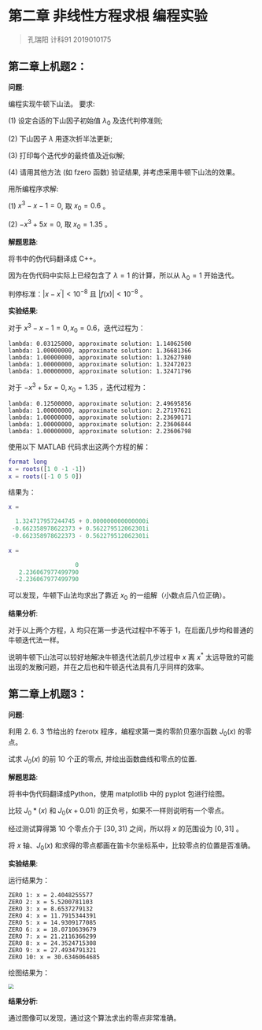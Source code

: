 # 第二章 非线性方程求根 编程实验

> 孔瑞阳   计科91   2019010175



## 第二章上机题2：

**问题**:

编程实现牛顿下山法。 要求: 

(1) 设定合适的下山因子初始值 $\lambda_0$ 及迭代判停准则; 

(2) 下山因子 $\lambda$ 用逐次折半法更新; 

(3) 打印每个迭代步的最终值及近似解; 

(4) 请用其他方法 (如 fzero 函数) 验证结果, 并考虑采用牛顿下山法的效果。

用所编程序求解: 

(1) $x^3-x-1=0$, 取 $x_0=0.6$ 。 

(2) $-x^3+5x=0$, 取 $x_0=1.35$ 。



**解题思路**:

将书中的伪代码翻译成 C++。

因为在伪代码中实际上已经包含了 $\lambda = 1$ 的计算，所以从 $\lambda_0 = 1$ 开始迭代。

判停标准：$|x-x^{\prime}|<10^{-8}$ 且 $|f(x)|<10^{-8}$ 。



**实验结果**:

对于 $x^3-x-1=0, x_0=0.6$，迭代过程为：

```
lambda: 0.03125000, approximate solution: 1.14062500
lambda: 1.00000000, approximate solution: 1.36681366
lambda: 1.00000000, approximate solution: 1.32627980
lambda: 1.00000000, approximate solution: 1.32472023
lambda: 1.00000000, approximate solution: 1.32471796
```

对于 $-x^3+5x=0, x_0=1.35$ ，迭代过程为：

```
lambda: 0.12500000, approximate solution: 2.49695856
lambda: 1.00000000, approximate solution: 2.27197621
lambda: 1.00000000, approximate solution: 2.23690171
lambda: 1.00000000, approximate solution: 2.23606844
lambda: 1.00000000, approximate solution: 2.23606798
```



 使用以下 MATLAB 代码求出这两个方程的解：

```matlab
format long
x = roots([1 0 -1 -1])
x = roots([-1 0 5 0])
```

结果为：

```matlab
x =

  1.324717957244745 + 0.000000000000000i
 -0.662358978622373 + 0.562279512062301i
 -0.662358978622373 - 0.562279512062301i
 
x =

                   0
   2.236067977499790
  -2.236067977499790
```



可以发现，牛顿下山法均求出了靠近 $x_0$ 的一组解（小数点后八位正确）。



**结果分析**:

对于以上两个方程，$\lambda$ 均只在第一步迭代过程中不等于 $1$，在后面几步均和普通的牛顿迭代法一样。

说明牛顿下山法可以较好地解决牛顿迭代法前几步过程中 $x$ 离 $x^{*}$ 太远导致的可能出现的发散问题，并在之后也和牛顿迭代法具有几乎同样的效率。



## 第二章上机题3：

**问题**:

利用 2. 6. 3 节给出的 fzerotx 程序，编程求第一类的零阶贝塞尔函数 $J_0(x)$ 的零点。

试求 $J_0(x)$ 的前 $10$ 个正的零点, 并绘出函数曲线和零点的位置.



**解题思路**:

将书中伪代码翻译成Python，使用 matplotlib 中的 pyplot 包进行绘图。

比较 $J_0*(x)$ 和 $J_0(x+0.01)$ 的正负号，如果不一样则说明有一个零点。

经过测试算得第 $10$ 个零点介于 $[30,31)$ 之间，所以将 $x$ 的范围设为 $[0,31]$ 。

将 $x$ 轴、$J_0(x)$ 和求得的零点都画在笛卡尔坐标系中，比较零点的位置是否准确。



**实验结果**:

运行结果为：

```
ZERO 1: x = 2.4048255577
ZERO 2: x = 5.5200781103
ZERO 3: x = 8.6537279132
ZERO 4: x = 11.7915344391
ZERO 5: x = 14.9309177085
ZERO 6: x = 18.0710639679
ZERO 7: x = 21.2116366299
ZERO 8: x = 24.3524715308
ZERO 9: x = 27.4934791321
ZERO 10: x = 30.6346064685
```

绘图结果为：

<img src="C:\Users\19079\Desktop\实验二\2-3.png" style="zoom:67%;" />



**结果分析**:

通过图像可以发现，通过这个算法求出的零点非常准确。